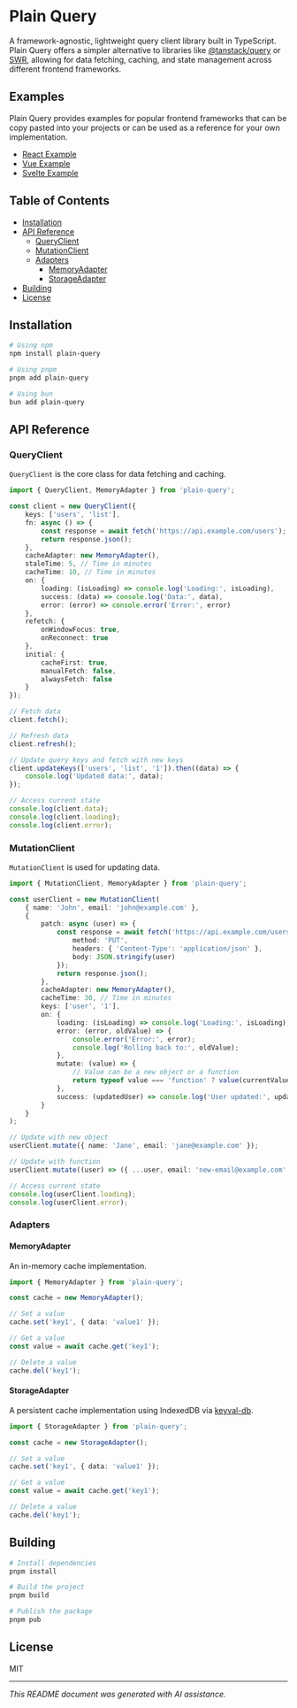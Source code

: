 # Plain Query

A framework-agnostic, lightweight query client library built in TypeScript. Plain Query offers a simpler alternative to libraries like [@tanstack/query](https://tanstack.com/query) or [SWR](https://swr.vercel.app/), allowing for data fetching, caching, and state management across different frontend frameworks.

## Examples

Plain Query provides examples for popular frontend frameworks that can be copy pasted into your projects or can be used as a reference for your own implementation.

- [React Example](https://github.com/srav001/plain-query/blob/main/examples/ReactQuery.ts)
- [Vue Example](https://github.com/srav001/plain-query/blob/main/examples/VueQuery.ts)
- [Svelte Example](https://github.com/srav001/plain-query/blob/main/examples/SvelteQuery.svelte.ts)

## Table of Contents

- [Installation](#installation)
- [API Reference](#api-reference)
    - [QueryClient](#queryclient)
    - [MutationClient](#mutationclient)
    - [Adapters](#adapters)
        - [MemoryAdapter](#memoryadapter)
        - [StorageAdapter](#storageadapter)
- [Building](#building)
- [License](#license)

## Installation

```bash
# Using npm
npm install plain-query

# Using pnpm
pnpm add plain-query

# Using bun
bun add plain-query
```

## API Reference

### QueryClient

`QueryClient` is the core class for data fetching and caching.

```typescript
import { QueryClient, MemoryAdapter } from 'plain-query';

const client = new QueryClient({
	keys: ['users', 'list'],
	fn: async () => {
		const response = await fetch('https://api.example.com/users');
		return response.json();
	},
	cacheAdapter: new MemoryAdapter(),
	staleTime: 5, // Time in minutes
	cacheTime: 10, // Time in minutes
	on: {
		loading: (isLoading) => console.log('Loading:', isLoading),
		success: (data) => console.log('Data:', data),
		error: (error) => console.error('Error:', error)
	},
	refetch: {
		onWindowFocus: true,
		onReconnect: true
	},
	initial: {
		cacheFirst: true,
		manualFetch: false,
		alwaysFetch: false
	}
});

// Fetch data
client.fetch();

// Refresh data
client.refresh();

// Update query keys and fetch with new keys
client.updateKeys(['users', 'list', '1']).then((data) => {
	console.log('Updated data:', data);
});

// Access current state
console.log(client.data);
console.log(client.loading);
console.log(client.error);
```

### MutationClient

`MutationClient` is used for updating data.

```typescript
import { MutationClient, MemoryAdapter } from 'plain-query';

const userClient = new MutationClient(
	{ name: 'John', email: 'john@example.com' },
	{
		patch: async (user) => {
			const response = await fetch('https://api.example.com/users/1', {
				method: 'PUT',
				headers: { 'Content-Type': 'application/json' },
				body: JSON.stringify(user)
			});
			return response.json();
		},
		cacheAdapter: new MemoryAdapter(),
		cacheTime: 30, // Time in minutes
		keys: ['user', '1'],
		on: {
			loading: (isLoading) => console.log('Loading:', isLoading),
			error: (error, oldValue) => {
				console.error('Error:', error);
				console.log('Rolling back to:', oldValue);
			},
			mutate: (value) => {
				// Value can be a new object or a function
				return typeof value === 'function' ? value(currentValue) : value;
			},
			success: (updatedUser) => console.log('User updated:', updatedUser)
		}
	}
);

// Update with new object
userClient.mutate({ name: 'Jane', email: 'jane@example.com' });

// Update with function
userClient.mutate((user) => ({ ...user, email: 'new-email@example.com' }));

// Access current state
console.log(userClient.loading);
console.log(userClient.error);
```

### Adapters

#### MemoryAdapter

An in-memory cache implementation.

```typescript
import { MemoryAdapter } from 'plain-query';

const cache = new MemoryAdapter();

// Set a value
cache.set('key1', { data: 'value1' });

// Get a value
const value = await cache.get('key1');

// Delete a value
cache.del('key1');
```

#### StorageAdapter

A persistent cache implementation using IndexedDB via [keyval-db](https://www.npmjs.com/package/keyval-db).

```typescript
import { StorageAdapter } from 'plain-query';

const cache = new StorageAdapter();

// Set a value
cache.set('key1', { data: 'value1' });

// Get a value
const value = await cache.get('key1');

// Delete a value
cache.del('key1');
```

## Building

```bash
# Install dependencies
pnpm install

# Build the project
pnpm build

# Publish the package
pnpm pub
```

## License

MIT

---

_This README document was generated with AI assistance._
